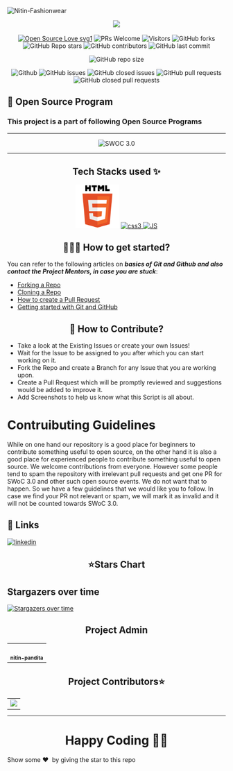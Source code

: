 ![Nitin-Fashionwear](https://socialify.git.ci/nitin-pandita/Nitin-Fashionwear/image?description=1&descriptionEditable=A%20place%20for%20Developers&forks=1&issues=1&language=1&name=1&owner=1&pulls=1&stargazers=1&theme=Light)

<p align="center">
  <a href="https://frontendprojects.netlify.app/">
    <img src="https://forthebadge.com/images/badges/check-it-out.svg">
   </a>
</p>


<div align="center">
 <p>

[![Open Source Love svg1](https://badges.frapsoft.com/os/v1/open-source.svg?v=103)](https://github.com/ellerbrock/open-source-badges/)
![PRs Welcome](https://img.shields.io/badge/PRs-welcome-brightgreen.svg?style=flat)
![Visitors](https://api.visitorbadge.io/api/visitors?path=nitin-pandita%2FNitin-Fashionwear%20&countColor=%23263759&style=flat)
![GitHub forks](https://img.shields.io/github/forks/nitin-pandita/Nitin-Fashionwear
)
![GitHub Repo stars](https://img.shields.io/github/stars/nitin-pandita/Nitin-Fashionwear
)
![GitHub contributors](https://img.shields.io/github/contributors/nitin-pandita/Nitin-Fashionwear
)
![GitHub last commit](https://img.shields.io/github/last-commit/nitin-pandita/Nitin-Fashionwear
)
  
![GitHub repo size](https://img.shields.io/github/repo-size/nitin-pandita/Nitin-Fashionwear)

![Github](https://img.shields.io/github/license/nitin-pandita/Nitin-Fashionwear)
![GitHub issues](https://img.shields.io/github/issues/nitin-pandita/Nitin-Fashionwear
)
![GitHub closed issues](https://img.shields.io/github/issues-closed-raw/nitin-pandita/Nitin-Fashionwear)
![GitHub pull requests](https://img.shields.io/github/issues-pr/nitin-pandita/Nitin-Fashionwear
)
![GitHub closed pull requests](https://img.shields.io/github/issues-pr-closed/nitin-pandita/Nitin-Fashionwear
)
 </p>
</div>
 
 ## 📌 Open Source Program

 ### This project is a part of following Open Source Programs

 ---

<div align="center">

![SWOC 3.0](https://raw.githubusercontent.com/nitin-pandita/Nitin-Fashionwear/main/img/9630b803-7d9b-4b19-ae68-cdbfc16c8254.png)

</div>


 ---





<h2 align= center> Tech Stacks used ✨ </h2>

<p align="center">
   <a href="https://www.W3schools.com/html/" target="_blank" rel="noreferrer"><img src="https://raw.githubusercontent.com/devicons/devicon/master/icons/html5/html5-original-wordmark.svg" alt="html5" width="100" height="100"/></a>
  <a href="https://www.w3schools.com/css/" target="_blank" rel="noreferrer"> <img src="https://upload.wikimedia.org/wikipedia/commons/thumb/d/d5/CSS3_logo_and_wordmark.svg/1200px-CSS3_logo_and_wordmark.svg.png" alt="css3" width="100" height="100"/> </a> <a href="https://dart.dev" target="_blank" rel="noreferrer"></a>
  <a href="https://developer.mozilla.org/en-US/docs/Web/JavaScript" target="_blank" rel="noreferrer"> <img src="https://cdn.cdnlogo.com/logos/j/69/javascript.svg" alt="JS" width="80" height="80"/></a>
</p>

<h2 align=center> 👨🏻‍💻 How to get started? </h2> 

You can refer to the following articles on **_basics of Git and Github and also contact the Project Mentors, in case you are stuck_**:

- [Forking a Repo](https://help.github.com/en/github/getting-started-with-github/fork-a-repo)
- [Cloning a Repo](https://help.github.com/en/desktop/contributing-to-projects/creating-a-pull-request)
- [How to create a Pull Request](https://opensource.com/article/19/7/create-pull-request-github)
- [Getting started with Git and GitHub](https://towardsdatascience.com/getting-started-with-git-and-github-6fcd0f2d4ac6)


<h2 align=center> 📝 How to Contribute? </h2>  

- Take a look at the Existing Issues or create your own Issues!
- Wait for the Issue to be assigned to you after which you can start working on it.
- Fork the Repo and create a Branch for any Issue that you are working upon.
- Create a Pull Request which will be promptly reviewed and suggestions would be added to improve it.
- Add Screenshots to help us know what this Script is all about.

# Contruibuting Guidelines

While on one hand our repository is a good place for beginners to contribute something useful to open source, on the other hand it is also a good place for experienced people to contribute something useful to open source. We welcome contributions from everyone.
However some people tend to spam the repository with irrelevant pull requests and get one PR for SWoC 3.0 and other such open source events. We do not want that to happen. So we have a few guidelines that we would like you to follow.
In case we find your PR not relevant or spam, we will mark it as invalid and it will not be counted towards SWoC 3.0.


## 🔗 Links

[![linkedin](https://img.shields.io/badge/linkedin-0A66C2?style=for-the-badge&logo=linkedin&logoColor=white)](https://www.linkedin.com/in/nitin-pandita-148070213/)


<h2 align=center>⭐Stars Chart</h2>  

## Stargazers over time

[![Stargazers over time](https://starchart.cc/nitin-pandita/Nitin-Fashionwear.svg)](https://starchart.cc/nitin-pandita/Nitin-Fashionwear)

<h2 align=center>Project Admin</h2> 
<table align="center">
	<tr >
    <td align="center">
            <a href="https://github.com/nitin-pandita">
              <img src="https://i.pinimg.com/474x/a3/1f/8e/a31f8e06e89d4ec031ba7150687030ce.jpg" width="100px" alt=""/><br />
              <sub><b>nitin-pandita</b></sub>
            </a>
   </td>
  </tr>
</table>


<h2 align=center>Project Contributors⭐</h2> 
<table align="center">
  <tr>
    <td>
       <a href="https://github.com/nitin-pandita/Nitin-Fashionwear/graphs/contributors" align="center">
          <img src="https://contrib.rocks/image?repo=nitin-pandita/Nitin-Fashionwear" />
       </a>
    </td>
  </tr>
</table>

<hr>

<h1 align=center>Happy Coding 👨‍💻</h1>

Show some ❤️&nbsp; by giving the star to this repo


